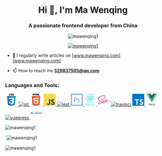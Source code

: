 <!-- ![](https://api.spencerwoo.com/?source=bilibili&queryKey=91752195)
![](https://api.spencerwoo.com/?source=github&queryKey=mawenqing1)
![](https://komarev.com/ghpvc/?username=mawenqing1&color=ff69b4&style=plastic)
===
[![Anurag's GitHub stats](https://github-readme-stats.vercel.app/api?username=mawenqing1)](https://github.com/anuraghazra/github-readme-stats)  


[![trophy](https://github-profile-trophy.vercel.app/?username=mawenqing1)](https://github.com/ryo-ma/github-profile-trophy) -->  

<h1 align="center">Hi 👋, I'm Ma Wenqing</h1>
<h3 align="center">A passionate frontend developer from China</h3>

<p align="center"> <img src="https://komarev.com/ghpvc/?username=mawenqing1&label=Profile%20views&color=0e75b6&style=flat" alt="mawenqing1" /> </p>

<p align="center"> <a href="https://github.com/ryo-ma/github-profile-trophy"><img src="https://github-profile-trophy.vercel.app/?username=mawenqing1" alt="mawenqing1" /></a> </p>

- 📝 I regularly write articles on [www.mawenqing.com](www.mawenqing.com)

- 📫 How to reach me **529837505@qq.com**


<h3 align="left">Languages and Tools:</h3>
<p align="left"> <a href="https://www.w3schools.com/css/" target="_blank"> <img src="https://raw.githubusercontent.com/devicons/devicon/master/icons/css3/css3-original-wordmark.svg" alt="css3" width="40" height="40"/> </a> <a href="https://git-scm.com/" target="_blank"> <img src="https://www.vectorlogo.zone/logos/git-scm/git-scm-icon.svg" alt="git" width="40" height="40"/> </a> <a href="https://www.w3.org/html/" target="_blank"> <img src="https://raw.githubusercontent.com/devicons/devicon/master/icons/html5/html5-original-wordmark.svg" alt="html5" width="40" height="40"/> </a> <a href="https://developer.mozilla.org/en-US/docs/Web/JavaScript" target="_blank"> <img src="https://raw.githubusercontent.com/devicons/devicon/master/icons/javascript/javascript-original.svg" alt="javascript" width="40" height="40"/> </a> <a href="https://jestjs.io" target="_blank"> <img src="https://www.vectorlogo.zone/logos/jestjsio/jestjsio-icon.svg" alt="jest" width="40" height="40"/> </a> <a href="https://www.photoshop.com/en" target="_blank"> <img src="https://raw.githubusercontent.com/devicons/devicon/master/icons/photoshop/photoshop-line.svg" alt="photoshop" width="40" height="40"/> </a> <a href="https://reactjs.org/" target="_blank"> <img src="https://raw.githubusercontent.com/devicons/devicon/master/icons/react/react-original-wordmark.svg" alt="react" width="40" height="40"/> </a> <a href="https://sass-lang.com" target="_blank"> <img src="https://raw.githubusercontent.com/devicons/devicon/master/icons/sass/sass-original.svg" alt="sass" width="40" height="40"/> </a> <a href="https://travis-ci.org" target="_blank"> <img src="https://www.vectorlogo.zone/logos/travis-ci/travis-ci-icon.svg" alt="travisci" width="40" height="40"/> </a> <a href="https://www.typescriptlang.org/" target="_blank"> <img src="https://raw.githubusercontent.com/devicons/devicon/master/icons/typescript/typescript-original.svg" alt="typescript" width="40" height="40"/> </a> <a href="https://vuejs.org/" target="_blank"> <img src="https://raw.githubusercontent.com/devicons/devicon/master/icons/vuejs/vuejs-original-wordmark.svg" alt="vuejs" width="40" height="40"/> </a> <a href="https://vuepress.vuejs.org/" target="_blank"> <img src="https://raw.githubusercontent.com/AliasIO/wappalyzer/master/src/drivers/webextension/images/icons/VuePress.svg" alt="vuepress" width="40" height="40"/> </a> <a href="https://webpack.js.org" target="_blank"> <img src="https://raw.githubusercontent.com/devicons/devicon/d00d0969292a6569d45b06d3f350f463a0107b0d/icons/webpack/webpack-original-wordmark.svg" alt="webpack" width="40" height="40"/> </a> </p>

<p><img align="center" src="https://github-readme-stats.vercel.app/api/top-langs?username=mawenqing1&show_icons=true&locale=en&layout=compact" alt="mawenqing1" /></p>

<p>&nbsp;<img align="center" src="https://github-readme-stats.vercel.app/api?username=mawenqing1&show_icons=true&locale=en" alt="mawenqing1" /></p>

<p><img align="center" src="https://github-readme-streak-stats.herokuapp.com/?user=mawenqing1&" alt="mawenqing1" /></p>
